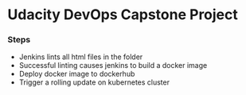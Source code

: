 # Udacity DevOps Capstone Project

### Steps
* Jenkins lints all html files in the folder
* Successful linting causes jenkins to build a docker image
* Deploy docker image to dockerhub
* Trigger a rolling update on kubernetes cluster
